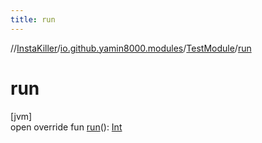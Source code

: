 ```yaml
---
title: run
---
```

//[InstaKiller](../../../index.html)/[io.github.yamin8000.modules](../index.html)/[TestModule](index.html)/[run](run.html)



# run



[jvm]\
open override fun [run](run.html)(): [Int](https://kotlinlang.org/api/latest/jvm/stdlib/kotlin/-int/index.html)




